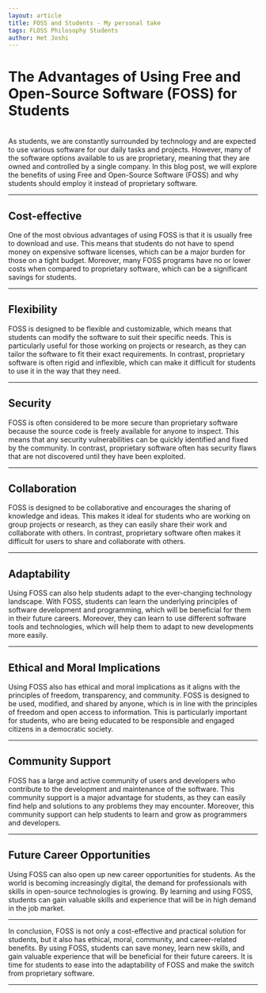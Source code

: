 ```yaml
---
layout: article
title: FOSS and Students - My personal take
tags: FLOSS Philosophy Students
author: Het Joshi
---
```

The Advantages of Using Free and Open-Source Software (FOSS) for Students
========================

<br>
As students, we are constantly surrounded by technology and are expected to use various software for our daily tasks and projects. However, many of the software options available to us are proprietary, meaning that they are owned and controlled by a single company. In this blog post, we will explore the benefits of using Free and Open-Source Software (FOSS) and why students should employ it instead of proprietary software.

---
## Cost-effective

One of the most obvious advantages of using FOSS is that it is usually free to download and use. This means that students do not have to spend money on expensive software licenses, which can be a major burden for those on a tight budget. Moreover, many FOSS programs have no or lower costs when compared to proprietary software, which can be a significant savings for students.

---
## Flexibility

FOSS is designed to be flexible and customizable, which means that students can modify the software to suit their specific needs. This is particularly useful for those working on projects or research, as they can tailor the software to fit their exact requirements. In contrast, proprietary software is often rigid and inflexible, which can make it difficult for students to use it in the way that they need.

---
## Security

FOSS is often considered to be more secure than proprietary software because the source code is freely available for anyone to inspect. This means that any security vulnerabilities can be quickly identified and fixed by the community. In contrast, proprietary software often has security flaws that are not discovered until they have been exploited.

---
## Collaboration

FOSS is designed to be collaborative and encourages the sharing of knowledge and ideas. This makes it ideal for students who are working on group projects or research, as they can easily share their work and collaborate with others. In contrast, proprietary software often makes it difficult for users to share and collaborate with others.

---
## Adaptability

Using FOSS can also help students adapt to the ever-changing technology landscape. With FOSS, students can learn the underlying principles of software development and programming, which will be beneficial for them in their future careers. Moreover, they can learn to use different software tools and technologies, which will help them to adapt to new developments more easily.

---
## Ethical and Moral Implications

Using FOSS also has ethical and moral implications as it aligns with the principles of freedom, transparency, and community. FOSS is designed to be used, modified, and shared by anyone, which is in line with the principles of freedom and open access to information. This is particularly important for students, who are being educated to be responsible and engaged citizens in a democratic society.

---
## Community Support

FOSS has a large and active community of users and developers who contribute to the development and maintenance of the software. This community support is a major advantage for students, as they can easily find help and solutions to any problems they may encounter. Moreover, this community support can help students to learn and grow as programmers and developers.

---
## Future Career Opportunities

Using FOSS can also open up new career opportunities for students. As the world is becoming increasingly digital, the demand for professionals with skills in open-source technologies is growing. By learning and using FOSS, students can gain valuable skills and experience that will be in high demand in the job market.

--- 

In conclusion, FOSS is not only a cost-effective and practical solution for students, but it also has ethical, moral, community, and career-related benefits. By using FOSS, students can save money, learn new skills, and gain valuable experience that will be beneficial for their future careers. It is time for students to ease into the adaptability of FOSS and make the switch from proprietary software.

---
